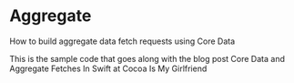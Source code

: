 # Aggregate
How to build aggregate data fetch requests using Core Data

This is the sample code that goes along with the blog post Core Data and Aggregate Fetches In Swift at Cocoa Is My Girlfriend
